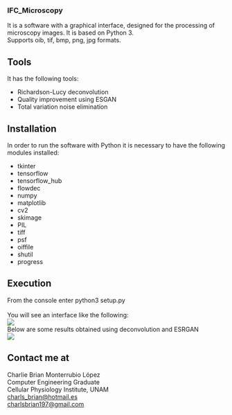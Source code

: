 ### IFC_Microscopy
It is a software with a graphical interface, designed for the processing of microscopy images. It is based on Python 3.<br>
Supports oib, tif, bmp, png, jpg formats.<br>

## Tools
It has the following tools:
- Richardson-Lucy deconvolution
- Quality improvement using ESGAN
- Total variation noise elimination

## Installation
In order to run the software with Python it is necessary to have the following modules installed:
- tkinter
- tensorflow
- tensorflow_hub
- flowdec
- numpy
- matplotlib
- cv2
- skimage
- PIL
- tiff
- psf
- oiffile
- shutil
- progress

## Execution
From the console enter python3 setup.py<br>
<br>You will see an interface like the following:<br>
![](https://github.com/CharlieBrianML/IFC_SRM/blob/master/media/interface.png)<br>
Below are some results obtained using deconvolution and ESRGAN<br>
![](https://github.com/CharlieBrianML/IFC_SRM/blob/master/media/comparison.png)

## Contact me at
Charlie Brian Monterrubio López<br>
Computer Engineering Graduate<br>
Cellular Physiology Institute, UNAM<br>
charls_brian@hotmail.es<br>
charlsbrian197@gmail.com<br>
